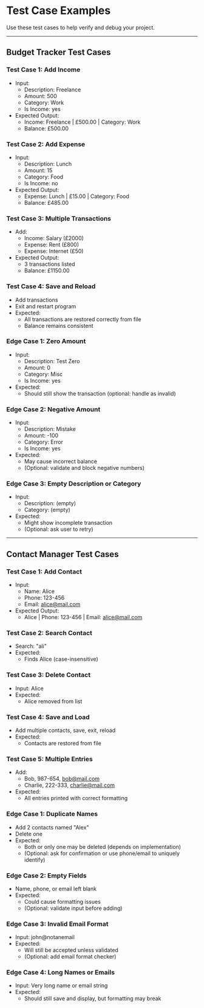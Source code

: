 # Test Case Examples

Use these test cases to help verify and debug your project.

---

## Budget Tracker Test Cases

### Test Case 1: Add Income

- Input:
  - Description: Freelance
  - Amount: 500
  - Category: Work
  - Is Income: yes
- Expected Output:
  - Income: Freelance | £500.00 | Category: Work
  - Balance: £500.00

### Test Case 2: Add Expense

- Input:
  - Description: Lunch
  - Amount: 15
  - Category: Food
  - Is Income: no
- Expected Output:
  - Expense: Lunch | £15.00 | Category: Food
  - Balance: £485.00

### Test Case 3: Multiple Transactions

- Add:
  - Income: Salary (£2000)
  - Expense: Rent (£800)
  - Expense: Internet (£50)
- Expected Output:
  - 3 transactions listed
  - Balance: £1150.00

### Test Case 4: Save and Reload

- Add transactions
- Exit and restart program
- Expected:
  - All transactions are restored correctly from file
  - Balance remains consistent

### Edge Case 1: Zero Amount

- Input:
  - Description: Test Zero
  - Amount: 0
  - Category: Misc
  - Is Income: yes
- Expected:
  - Should still show the transaction (optional: handle as invalid)

### Edge Case 2: Negative Amount

- Input:
  - Description: Mistake
  - Amount: -100
  - Category: Error
  - Is Income: yes
- Expected:
  - May cause incorrect balance
  - (Optional: validate and block negative numbers)

### Edge Case 3: Empty Description or Category

- Input:
  - Description: (empty)
  - Category: (empty)
- Expected:
  - Might show incomplete transaction
  - (Optional: ask user to retry)

---

## Contact Manager Test Cases

### Test Case 1: Add Contact

- Input:
  - Name: Alice
  - Phone: 123-456
  - Email: alice@mail.com
- Expected Output:
  - Alice | Phone: 123-456 | Email: alice@mail.com

### Test Case 2: Search Contact

- Search: "ali"
- Expected:
  - Finds Alice (case-insensitive)

### Test Case 3: Delete Contact

- Input: Alice
- Expected:
  - Alice removed from list

### Test Case 4: Save and Load

- Add multiple contacts, save, exit, reload
- Expected:
  - Contacts are restored from file

### Test Case 5: Multiple Entries

- Add:
  - Bob, 987-654, bob@mail.com
  - Charlie, 222-333, charlie@mail.com
- Expected:
  - All entries printed with correct formatting

### Edge Case 1: Duplicate Names

- Add 2 contacts named "Alex"
- Delete one
- Expected:
  - Both or only one may be deleted (depends on implementation)
  - (Optional: ask for confirmation or use phone/email to uniquely identify)

### Edge Case 2: Empty Fields

- Name, phone, or email left blank
- Expected:
  - Could cause formatting issues
  - (Optional: validate input before adding)

### Edge Case 3: Invalid Email Format

- Input: john@notanemail
- Expected:
  - Will still be accepted unless validated
  - (Optional: add email format checker)

### Edge Case 4: Long Names or Emails

- Input: Very long name or email string
- Expected:
  - Should still save and display, but formatting may break
